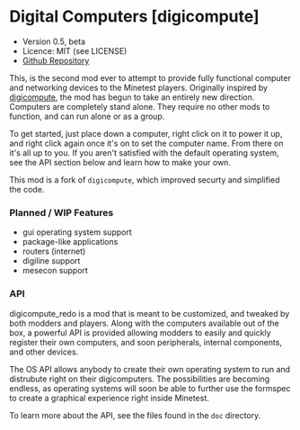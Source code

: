 Digital Computers [digicompute]
=========================
* Version 0.5, beta
* Licence: MIT (see LICENSE)
* [Github Repository](https://github.com/octacian/digicompute)

This, is the second mod ever to attempt to provide fully functional computer and networking devices to the Minetest players. Originally inspired by [digicompute](https://github.com/octacian/digicompute), the mod has begun to take an entirely new direction. Computers are completely stand alone. They require no other mods to function, and can run alone or as a group.

To get started, just place down a computer, right click on it to power it up, and right click again once it's on to set the computer name. From there on it's all up to you. If you aren't satisfied with the default operating system, see the API section below and learn how to make your own.

This mod is a fork of `digicompute`, which improved securty and simplified the code.

### Planned / WIP Features
* gui operating system support
* package-like applications
* routers (internet)
* digiline support
* mesecon support

### API
digicompute_redo is a mod that is meant to be customized, and tweaked by both modders and players. Along with the computers available out of the box, a powerful API is provided allowing modders to easily and quickly register their own computers, and soon peripherals, internal components, and other devices.

The OS API allows anybody to create their own operating system to run and distrubute right on their digicomputers. The possibilities are becoming endless, as operating systems will soon be able to further use the formspec to create a graphical experience right inside Minetest.

To learn more about the API, see the files found in the `doc` directory.
